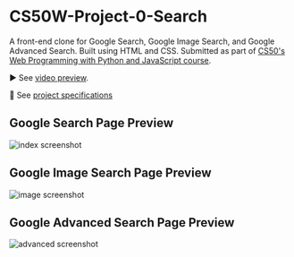 # CS50W-Project-0-Search

A front-end clone for Google Search, Google Image Search, and Google Advanced Search. Built using HTML and CSS. Submitted as part of [CS50's Web Programming with Python and JavaScript course](https://cs50.harvard.edu/web/2020/).

▶️ See [video preview](https://www.youtube.com/watch?v=YpAVHIQnrfw).

📝 See [project specifications](https://cs50.harvard.edu/web/2020/projects/0/search/)

## Google Search Page Preview
![index screenshot](https://user-images.githubusercontent.com/110285021/209433730-48ac4775-d94b-4751-b396-80e8e992bd97.png)

## Google Image Search Page Preview
![image screenshot](https://user-images.githubusercontent.com/110285021/209433755-4d00dfb1-a0f2-49b2-91df-95ab52bb1906.png)

## Google Advanced Search Page Preview
![advanced screenshot](https://user-images.githubusercontent.com/110285021/209433764-24e4a688-bffd-4681-a691-b114a0cd007c.png)

